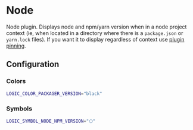 # Node

Node plugin. Displays node and npm/yarn version when in a node project context (ie, when located in a directory where there is a `package.json` or `yarn.lock` files). If you want it to display regardless of context use [plugin pinning](https://github.com/logic-zsh/logic/tree/master/plugins#pinning).

## Configuration

### Colors

```sh
LOGIC_COLOR_PACKAGER_VERSION="black"
```


### Symbols

```sh
LOGIC_SYMBOL_NODE_NPM_VERSION="⬡"
```

